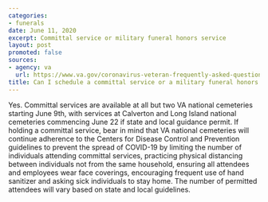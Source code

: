 ```yaml
---
categories:
- funerals
date: June 11, 2020
excerpt: Committal service or military funeral honors service
layout: post
promoted: false
sources:
- agency: va
  url: https://www.va.gov/coronavirus-veteran-frequently-asked-questions/#status-of-va-national-cemeteri
title: Can I schedule a committal service or a military funeral honors service?
---
```


Yes. Committal services are available at all but two VA national cemeteries starting June 9th, with services at Calverton and Long Island national cemeteries commencing June 22 if state and local guidance permit. If holding a committal service, bear in mind that VA national cemeteries will continue adherence to the Centers for Disease Control and Prevention guidelines to prevent the spread of COVID-19 by limiting the number of individuals attending committal services, practicing physical distancing between individuals not from the same household, ensuring all attendees and employees wear face coverings, encouraging frequent use of hand sanitizer and asking sick individuals to stay home. The number of permitted attendees will vary based on state and local guidelines.
